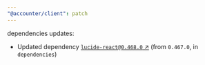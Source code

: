 ```yaml
---
"@accounter/client": patch
---
```

dependencies updates:
  - Updated dependency [`lucide-react@0.468.0` ↗︎](https://www.npmjs.com/package/lucide-react/v/0.468.0) (from `0.467.0`, in `dependencies`)
